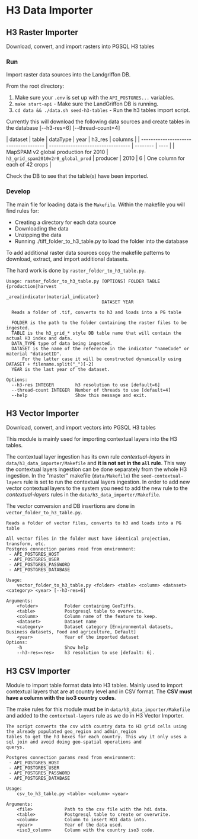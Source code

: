 # H3 Data Importer

## H3 Raster Importer

Download, convert, and import rasters into PGSQL H3 tables

### Run

Import raster data sources into the Landgriffon DB.

From the root directory:

1. Make sure your `.env` is set up with the `API_POSTGRES...` variables.
2. `make start-api` - Make sure the LandGriffon DB is running.
3. `cd data && ./data.sh seed-h3-tables` - Run the h3 tables import script.

Currently this will download the following data sources and create tables in the database
<folder> <table> <dataType> <dataset> <year> [--h3-res=6] [--thread-count=4]

| dataset                               | table                              | dataType | year | h3_res | columns                         |
| ------------------------------------- | ---------------------------------- | -------- | ---- |
| MapSPAM v2 global production for 2010 | `h3_grid_spam2010v2r0_global_prod` | producer | 2010 | 6      | One column for each of 42 crops |

Check the DB to see that the table(s) have been imported.

### Develop

The main file for loading data is the `Makefile`. Within the makefile you will find rules for:

- Creating a directory for each data source
- Downloading the data
- Unzipping the data
- Running ./tiff_folder_to_h3_table.py to load the folder into the database

To add additional raster data sources copy the makefile patterns to download, extract, and import additional datasets.

The hard work is done by `raster_folder_to_h3_table.py`.

```
Usage: raster_folder_to_h3_table.py [OPTIONS] FOLDER TABLE {production|harvest
                                    _area|indicator|material_indicator}
                                    DATASET YEAR

  Reads a folder of .tif, converts to h3 and loads into a PG table

  FOLDER is the path to the folder containing the raster files to be ingested.
  TABLE is the h3_grid_* style DB table name that will contain the actual H3 index and data.
  DATA_TYPE type of data being ingested.
  DATASET is the name of the reference in the indicator "nameCode" or material "datasetID".
      For the latter case it will be constructed dynamically using DATASET + filename.split("_")[-2]
  YEAR is the last year of the dataset.

Options:
  --h3-res INTEGER        h3 resolution to use [default=6]
  --thread-count INTEGER  Number of threads to use [default=4]
  --help                  Show this message and exit.
```

## H3 Vector Importer

Download, convert, and import vectors into PGSQL H3 tables

This module is mainly used for importing contextual layers into the H3 tables.

The contextual layer ingestion has its own rule *contextual-layers* in `data/h3_data_importer/Makefile` and **it is not set in the `all` rule**. This way the contextual layers ingestion can be done separately from the whole H3 ingestion. In the "master" makefile (`data/Makefile`) the `seed-contextual-layers` rule is set to run the contextual layers ingestion. In order to add new vector contextual layers to the system you need to add the new rule to the *contextual-layers* rules in the `data/h3_data_importer/Makefile`.

The vector conversion and DB insertions are done in `vector_folder_to_h3_table.py`.

```
Reads a folder of vector files, converts to h3 and loads into a PG table

All vector files in the folder must have identical projection, transform, etc.
Postgres connection params read from environment:
 - API_POSTGRES_HOST
 - API_POSTGRES_USER
 - API_POSTGRES_PASSWORD
 - API_POSTGRES_DATABASE

Usage:
    vector_folder_to_h3_table.py <folder> <table> <column> <dataset> <category> <year> [--h3-res=6]

Arguments:
    <folder>          Folder containing GeoTiffs.
    <table>           Postgresql table to overwrite.
    <column>          Column name of the feature to keep.
    <dataset>         Dataset name
    <category>        Dataset category [Environmental datasets, Business datasets, Food and agriculture, Default]
    <year>            Year of the imported dataset
Options:
    -h                Show help
    --h3-res=<res>    h3 resolution to use [default: 6].
```

## H3 CSV Importer

Module to import table format data into H3 tables. Mainly used to import contextual layers that are at country level and in CSV format. The **CSV must have a column with the iso3 country codes**.

The make rules for this module must be in `data/h3_data_importer/Makefile` and added to the `contextual-layers` rule as we do in H3 Vector Importer.

```
The script converts the csv with country data to H3 grid cells using the already populated geo_region and admin_region
tables to get the h3 hexes for each country. This way it only uses a sql join and avoid doing geo-spatial operations and
querys.

Postgres connection params read from environment:
 - API_POSTGRES_HOST
 - API_POSTGRES_USER
 - API_POSTGRES_PASSWORD
 - API_POSTGRES_DATABASE

Usage:
    csv_to_h3_table.py <table> <column> <year>

Arguments:
    <file>            Path to the csv file with the hdi data.
    <table>           Postgresql table to create or overwrite.
    <column>          Column to insert HDI data into.
    <year>            Year of the data used.
    <iso3_column>     Column with the country iso3 code.
```

